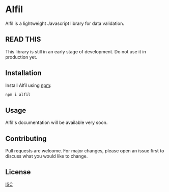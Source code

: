 # Alfil

Alfil is a lightweight Javascript library for data validation.

## READ THIS

This library is still in an early stage of development. Do not use it in production yet.

## Installation

Install Alfil using [npm](https://npmjs.org/):

```bash
npm i alfil
```

## Usage

Alfil's documentation will be available very soon.

## Contributing

Pull requests are welcome. For major changes, please open an issue first to discuss what you would like to change.

## License

[ISC](https://opensource.org/licenses/ISC)
